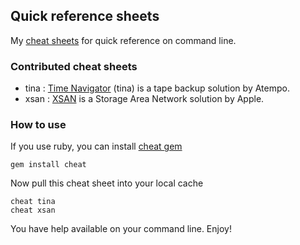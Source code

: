 ## Quick reference sheets

My [cheat sheets](http://http://cheat.errtheblog.com/) for quick reference on command line.

### Contributed cheat sheets
+ tina : [Time Navigator](http://www.atempo.com/products/timenavigator/default.asp) (tina) is a tape backup solution by Atempo. 
+ xsan : [XSAN](http://www.apple.com/xsan/) is a Storage Area Network solution by Apple.

### How to use

If you use ruby, you can install [cheat gem](http://rubygems.org/gems/cheat)

	gem install cheat
	
Now pull this cheat sheet into your local cache

	cheat tina
	cheat xsan
	
You have help available on your command line. Enjoy!